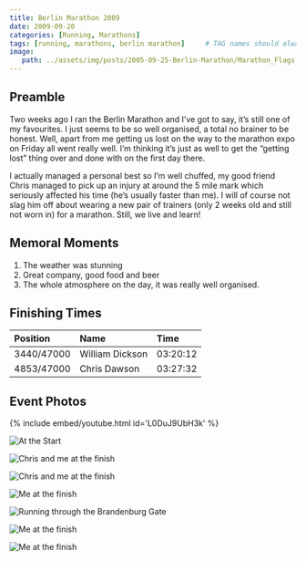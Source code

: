 ```yaml
---
title: Berlin Marathon 2009
date: 2009-09-20
categories: [Running, Marathons]
tags: [running, marathons, berlin marathon]     # TAG names should always be lowercase
image:
   path: ../assets/img/posts/2005-09-25-Berlin-Marathon/Marathon_Flags.webp
---
```


## Preamble

Two weeks ago I ran the Berlin Marathon and I’ve got to say, it’s still one of my favourites. I just seems to be so well organised, a total no brainer to be honest. Well, apart from me getting us lost on the way to the marathon expo on Friday all went really well. I’m thinking it’s just as well to get the “getting lost” thing over and done with on the first day there.

I actually managed a personal best so I’m well chuffed, my good friend Chris managed to pick up an injury at around the 5 mile mark which seriously affected his time (he’s usually faster than me). I will of course not slag him off about wearing a new pair of trainers (only 2 weeks old and still not worn in) for a marathon. Still, we live and learn!

## Memoral Moments

1. The weather was stunning
2. Great company, good food and beer
3. The whole atmosphere on the day, it was really well organised.

## Finishing Times

| Position   | Name            | Time     |
| :--------- | :-------------- | :------- |
| 3440/47000 | William Dickson | 03:20:12 |
| 4853/47000 | Chris Dawson    | 03:27:32 |

## Event Photos

{% include embed/youtube.html id='L0DuJ9UbH3k' %}

![At the Start](../assets/img/posts/2009-09-20-Berlin-Marathon/At_The_Start.webp)

![Chris and me at the finish](../assets/img/posts/2009-09-20-Berlin-Marathon/Chris_and_Me_Finish1.webp)

![Chris and me at the finish](../assets/img/posts/2009-09-20-Berlin-Marathon/Chris_and_Me_Finish2.webp)

![Me at the finish](../assets/img/posts/2009-09-20-Berlin-Marathon/Me_at_the_finish.webp)

![Running through the Brandenburg Gate](../assets/img/posts/2009-09-20-Berlin-Marathon/Me_Brandenburg_Gate.webp)

![Me at the finish](../assets/img/posts/2009-09-20-Berlin-Marathon/Me_Finish_1.webp)

![Me at the finish](../assets/img/posts/2009-09-20-Berlin-Marathon/Me_Finish_2.webp)
